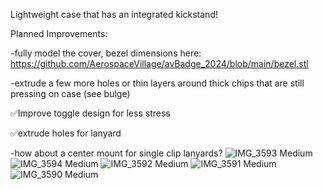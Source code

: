 Lightweight case that has an integrated kickstand!

Planned Improvements:

-fully model the cover, bezel dimensions here: https://github.com/AerospaceVillage/avBadge_2024/blob/main/bezel.stl

-extrude a few more holes or thin layers around thick chips that are still pressing on case (see bulge)

✅Improve toggle design for less stress

✅extrude holes for lanyard

-how about a center mount for single clip lanyards?
![IMG_3593 Medium](https://github.com/user-attachments/assets/adcb8b88-3002-4aa2-9b33-c409014d1c3a)
![IMG_3594 Medium](https://github.com/user-attachments/assets/078e2340-8f25-4b95-a5d1-775e5bbe8a8f)
![IMG_3592 Medium](https://github.com/user-attachments/assets/1acdd83e-f177-46a5-ae07-d60fe35414a9)
![IMG_3591 Medium](https://github.com/user-attachments/assets/05756108-a147-4bc3-a12d-410180c1e0f4)
![IMG_3590 Medium](https://github.com/user-attachments/assets/ae93eae7-c63e-43e9-ad33-1205c1fda400)
